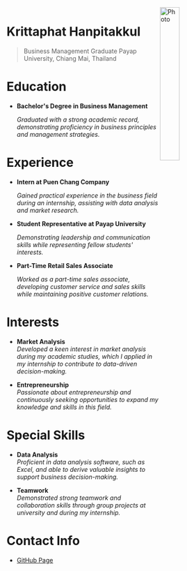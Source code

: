 <img src="https://organicthemes.com/demo/nonprofit/files/2015/05/computer-coffee-dark-300x200.jpg" alt="Photo" align="right" width="30%"/>

# Krittaphat Hanpitakkul
> Business Management Graduate
> Payap University, Chiang Mai, Thailand

# Education
* **Bachelor's Degree in Business Management**  
   
  _Graduated with a strong academic record, demonstrating proficiency in business principles and management strategies._

# Experience
* **Intern at Puen Chang Company**  
  
  _Gained practical experience in the business field during an internship, assisting with data analysis and market research._

* **Student Representative at Payap University**  
 
  _Demonstrating leadership and communication skills while representing fellow students' interests._

* **Part-Time Retail Sales Associate**  
  
  _Worked as a part-time sales associate, developing customer service and sales skills while maintaining positive customer relations._

# Interests
* **Market Analysis**  
  _Developed a keen interest in market analysis during my academic studies, which I applied in my internship to contribute to data-driven decision-making._

* **Entrepreneurship**  
  _Passionate about entrepreneurship and continuously seeking opportunities to expand my knowledge and skills in this field._

# Special Skills
* **Data Analysis**  
  _Proficient in data analysis software, such as Excel, and able to derive valuable insights to support business decision-making._

* **Teamwork**  
  _Demonstrated strong teamwork and collaboration skills through group projects at university and during my internship._

# Contact Info
* [GitHub Page](https://loginname.github.io)
